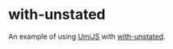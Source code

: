 # with-unstated

An example of using [UmiJS](https://umijs.org/zh-CN) with [with-unstated](https://github.com/jamiebuilds/unstated-next).
